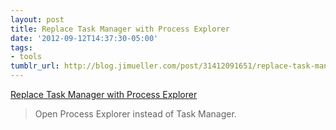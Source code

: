 ```yaml
---
layout: post
title: Replace Task Manager with Process Explorer
date: '2012-09-12T14:37:30-05:00'
tags:
- tools
tumblr_url: http://blog.jimueller.com/post/31412091651/replace-task-manager-with-process-explorer
---
```

[Replace Task Manager with Process Explorer](http://www.howtogeek.com/howto/windows-vista/replacing-task-manager-with-process-explorer-in-vista/)

> Open Process Explorer instead of Task Manager.
